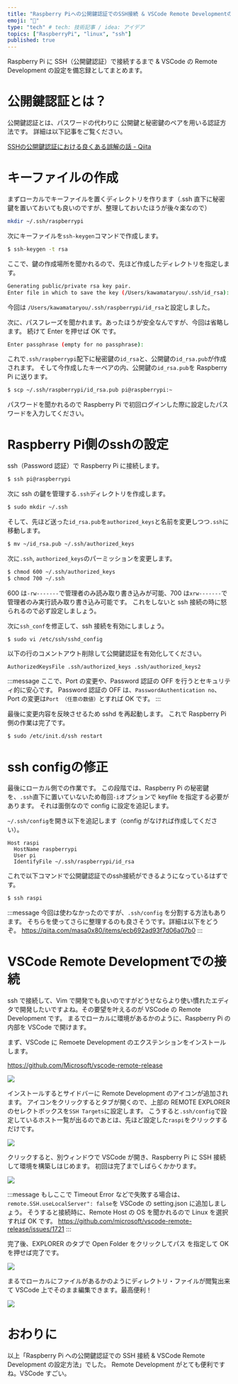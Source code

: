 ```yaml
---
title: "Raspberry Piへの公開鍵認証でのSSH接続 & VSCode Remote Developmentの設定方法"
emoji: "🍓"
type: "tech" # tech: 技術記事 / idea: アイデア
topics: ["RaspberryPi", "linux", "ssh"]
published: true
---
```


Raspberry Pi に SSH（公開鍵認証）で接続するまで & VSCode の Remote Development の設定を備忘録としてまとめます。

# 公開鍵認証とは？

公開鍵認証とは、パスワードの代わりに 公開鍵と秘密鍵のペアを用いる認証方法です。
詳細は以下記事をご覧ください。

[SSHの公開鍵認証における良くある誤解の話 - Qiita](https://qiita.com/angel_p_57/items/2e3f3f8661de32a0d432)

# キーファイルの作成

まずローカルでキーファイルを置くディレクトリを作ります（.ssh 直下に秘密鍵を置いておいても良いのですが、整理しておいたほうが後々楽なので）

```bash
mkdir ~/.ssh/raspberrypi
```

次にキーファイルを`ssh-keygen`コマンドで作成します。

```bash
$ ssh-keygen -t rsa
```

ここで、鍵の作成場所を聞かれるので、先ほど作成したディレクトリを指定します。

```bash
Generating public/private rsa key pair.
Enter file in which to save the key (/Users/kawamataryou/.ssh/id_rsa):
```

今回は `/Users/kawamataryou/.ssh/raspberrypi/id_rsa`と設定しました。

次に、パスフレーズを聞かれます。あったほうが安全なんですが、今回は省略します。
続けて Enter を押せば OK です。

```bash
Enter passphrase (empty for no passphrase):
```

これで`.ssh/raspberrypi`配下に秘密鍵の`id_rsa`と、公開鍵の`id_rsa.pub`が作成されます。
そして今作成したキーペアの内、公開鍵の`id_rsa.pub`を Raspberry Pi に送ります。

```bash
$ scp ~/.ssh/raspberrypi/id_rsa.pub pi@raspberrypi:~
```

パスワードを聞かれるので Raspberry Pi で初回ログインした際に設定したパスワードを入力してください。

# Raspberry Pi側のsshの設定
ssh（Password 認証）で Raspberry Pi に接続します。

```bash
$ ssh pi@raspberrypi
```
次に ssh の鍵を管理する`.ssh`ディレクトリを作成します。

```bash
$ sudo mkdir ~/.ssh
```

そして、先ほど送った`id_rsa.pub`を`authorized_keys`と名前を変更しつつ`.ssh`に移動します。

```bash
$ mv ~/id_rsa.pub ~/.ssh/authorized_keys
```

次に`.ssh`, `authorized_keys`のパーミッションを変更します。

```bash
$ chmod 600 ~/.ssh/authorized_keys
$ chmod 700 ~/.ssh
```

600 は`-rw-------`で管理者のみ読み取り書き込みが可能、700 は`xrw-------`で管理者のみ実行読み取り書き込み可能です。
これをしないと ssh 接続の時に怒られるので必ず設定しましょう。

次に`ssh_conf`を修正して、ssh 接続を有効にしましょう。

```bash
$ sudo vi /etc/ssh/sshd_config
```

以下の行のコメントアウト削除して公開鍵認証を有効化してください。

```
AuthorizedKeysFile .ssh/authorized_keys .ssh/authorized_keys2
```

:::message
ここで、Port の変更や、Password 認証の OFF を行うとセキュリティ的に安心です。
Password 認証の OFF は、`PasswordAuthentication no`、Port の変更は`Port （任意の数値）`とすれば OK です。
:::

最後に変更内容を反映させるため sshd を再起動します。
これで Raspberry Pi 側の作業は完了です。

```bash
$ sudo /etc/init.d/ssh restart
```

# ssh configの修正

最後にローカル側での作業です。
この段階では、Raspberry Pi の秘密鍵を、`.ssh`直下に置いていないため毎回`-i`オプションで keyfile を指定する必要があります。
それは面倒なので config に設定を追記します。

`~/.ssh/config`を開き以下を追記します（config がなければ作成してください）。

```~/.ssh/config
Host raspi
  HostName raspberrypi
  User pi
  IdentifyFile ~/.ssh/raspberrypi/id_rsa
```

これで以下コマンドで公開鍵認証でのssh接続ができるようになっているはずです。

```bash
$ ssh raspi
```

:::message
今回は使わなかったのですが、`.ssh/config` を分割する方法もあります。
そちらを使ってさらに整理するのも良さそうです。詳細は以下をどうぞ。
https://qiita.com/masa0x80/items/ecb692ad93f7d06a07b0
:::

# VSCode Remote Developmentでの接続

ssh で接続して、Vim で開発でも良いのですがどうせならより使い慣れたエディタで開発したいですよね。その要望を叶えるのが VSCode の Remote Development です。
まるでローカルに環境があるかのように、Raspberry Pi の内部を VSCode で開けます。

まず、VSCode に Remoete Development のエクステンションをインストールします。

https://github.com/Microsoft/vscode-remote-release

![](https://storage.googleapis.com/zenn-user-upload/9s5nfpd8ld59pk2iis7t5wnrp9p3)

インストールするとサイドバーに Remote Development のアイコンが追加されます。
アイコンをクリックするとタブが開くので、上部の REMOTE EXPLORER のセレクトボックスを`SSH Targets`に設定します。
こうすると`.ssh/config`で設定しているホスト一覧が出るのであとは、先ほど設定した`raspi`をクリックするだけです。

![](https://storage.googleapis.com/zenn-user-upload/z0wzfni5g8kueftok2f1kkg0rt5l)

クリックすると、別ウィンドウで VSCode が開き、Raspberry Pi に SSH 接続して環境を構築しはじめます。
初回は完了までしばらくかかります。

![](https://storage.googleapis.com/zenn-user-upload/7p0ktf01ccrsdsjqs10608ytmzwh)

:::message
もしここで Timeout Error などで失敗する場合は、`remote.SSH.useLocalServer": false`を VSCode の setting.json に追加しましょう。
そうすると接続時に、Remote Host の OS を聞かれるので Linux を選択すれば OK です。
https://github.com/microsoft/vscode-remote-release/issues/1721
:::

完了後、EXPLORER のタブで Open Folder をクリックしてパス を指定して OK を押せば完了です。

![](https://storage.googleapis.com/zenn-user-upload/wr8x134dwst0jdzqi1nyj2ylsgpq)

まるでローカルにファイルがあるかのようにディレクトリ・ファイルが閲覧出来て VSCode 上でそのまま編集できます。最高便利！

![](https://storage.googleapis.com/zenn-user-upload/hspqflcbg3naxcpv4gr30q850z54)

# おわりに

以上「Raspberry Pi への公開鍵認証での SSH 接続 & VSCode Remote Development の設定方法」でした。
Remote Development がとても便利ですね。VSCode すごい。